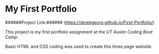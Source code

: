 # My First Portfolio

######Project Link:###### (https://derekgeorg.github.io/First-Portfolio/)

This project is my first portfolio assignment at the *UT Austin Coding Boot Camp*. 

Basic HTML and CSS coding was used to create this three page website.



